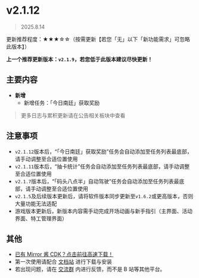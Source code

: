 # v2.1.12

> 2025.8.14

更新推荐程度：★★★☆☆（按需更新【若您「无」以下「新功能需求」可忽略此版本】）

**上一个推荐更新版本：`v2.1.9`，若您低于此版本建议尽快更新！**

## 主要内容

- **新增**
  - 新增任务：「今日南廷」获取奖励

> 更多日志与累积更新请在公告相关板块中查看

## 注意事项

- `v2.1.12`版本后，“「今日南廷」获取奖励”任务会自动添加至任务列表最底部，请手动调整至合适位置使用
- `v2.1.11`版本后，“抽卡统计”任务会自动添加至任务列表最底部，请手动调整至合适位置使用
- `v2.1.7`版本后，“「码头八点半」自动驾驶”任务会自动添加至任务列表最底部，请手动调整至合适位置使用
- `v2.1.5`及后续版本更新后，请将软件版本同步更新至`v1.6.2`或更高版本，否则大量功能无法适配
- 游戏版本更新后，新版本内容需手动完成开场动画与新手指引（主界面、活动界面、特工管理界面）

## 其他

- [已有 Mirror 酱 CDK？点击前往高速下载！](https://mirrorchyan.com/zh/projects?rid=MNMA&source=mnma-announcement)
- 第一次使用请配合 [文档站](https://docs.codax.site/mnma/) 进行下载与安装
- 若出现问题，请在 [交流群](http://qm.qq.com/cgi-bin/qm/qr?_wv=1027&k=VMC132QhbMDLi5U62MlDRvtCMj9WOXRr&authKey=yJNKO4sQ%2BBFHpBCLSSEvVOAyz%2FPjknNSl70W3ugg2%2BpELnKmEiHamj1emJMWcLwQ&noverify=0&group_code=993245868) 内进行反馈，而不是 B 站等其他平台。

